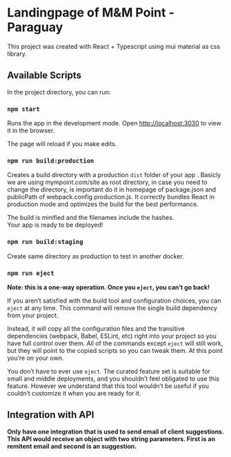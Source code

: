 # Landingpage of M&M Point - Paraguay

This project was created with React + Typescript using mui material as css library.

## Available Scripts

In the project directory, you can run:

### `npm start`

Runs the app in the development mode.
Open [http://localhost:3030](http://localhost:3030) to view it in the browser.

The page will reload if you make edits.

### `npm run build:production`

Creates a build directory with a production `dist` folder of your app . Basicly we are using mympoint.com/site as root directory, in case you need to change the directory, is important do it in homepage of package.json and publicPath of webpack.config.production.js.
It correctly bundles React in production mode and optimizes the build for the best performance.

The build is minified and the filenames include the hashes.\
Your app is ready to be deployed!

### `npm run build:staging`

Create same directory as production to test in another docker.

### `npm run eject`

**Note: this is a one-way operation. Once you `eject`, you can’t go back!**

If you aren’t satisfied with the build tool and configuration choices, you can `eject` at any time. This command will remove the single build dependency from your project.

Instead, it will copy all the configuration files and the transitive dependencies (webpack, Babel, ESLint, etc) right into your project so you have full control over them. All of the commands except `eject` will still work, but they will point to the copied scripts so you can tweak them. At this point you’re on your own.

You don’t have to ever use `eject`. The curated feature set is suitable for small and middle deployments, and you shouldn’t feel obligated to use this feature. However we understand that this tool wouldn’t be useful if you couldn’t customize it when you are ready for it.

## Integration with API

**Only have one integration that is used to send email of client suggestions. This API would receive an object with two string parameters. First is an remitent email and second is an suggestion.**
